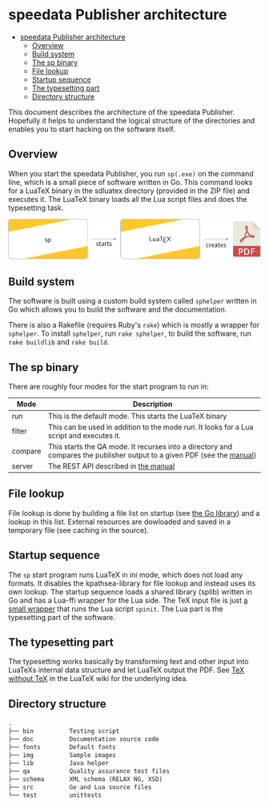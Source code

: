 # speedata Publisher architecture

- [speedata Publisher architecture](#speedata-publisher-architecture)
  - [Overview](#overview)
  - [Build system](#build-system)
  - [The sp binary](#the-sp-binary)
  - [File lookup](#file-lookup)
  - [Startup sequence](#startup-sequence)
  - [The typesetting part](#the-typesetting-part)
  - [Directory structure](#directory-structure)

This document describes the architecture of the speedata Publisher.
Hopefully it helps to understand the logical structure of the directories and enables you to start hacking on the software itself.

## Overview

When you start the speedata Publisher, you run `sp(.exe)` on the command line, which is a small piece of software written in Go. This command looks for a LuaTeX binary in the sdluatex directory (provided in the ZIP file) and executes it. The LuaTeX binary loads all the Lua script files and does the typesetting task.

![architecture](doc/images/overview.png)

## Build system

The software is built using a custom build system called `sphelper` written in Go which allows you to build the software and the documentation.

There is also a Rakefile (requires Ruby's `rake`) which is mostly a wrapper for `sphelper`. To install `sphelper`, run `rake sphelper`, to build the software, run `rake buildlib` and `rake build`.

## The sp binary

There are roughly four modes for the start program to run in:

| Mode | Description |
|------|--------------|
| run  | This is the default mode. This starts the LuaTeX binary |
| filter | This can be used in addition to the mode _run_. It looks for a Lua script and executes it. |
| compare | This starts the QA mode. It recurses into a directory and compares the publisher output to a given PDF (see the [manual](https://doc.speedata.de/publisher/en/advancedtopics/qa/)) |
| server | The REST API described in [the manual](https://doc.speedata.de/publisher/en/advancedtopics/servermode/) |

## File lookup

File lookup is done by building a file list on startup (see [the Go library](https://github.com/speedata/publisher/blob/develop/src/go/splib/splib.go)) and a lookup in this list.  External resources are dowloaded and saved in a temporary file (see caching in the source).

## Startup sequence

The `sp` start program runs LuaTeX in _ini_ mode, which does not load any formats. It disables the kpathsea-library for file lookup and instead uses its own lookup. The startup sequence loads a shared library (splib) written in Go and has a Lua-ffi wrapper for the Lua side. The TeX input file is just [a small wrapper](https://github.com/speedata/publisher/blob/develop/src/tex/publisher.tex) that runs the Lua script `spinit`. The Lua part is the typesetting part of the software.



## The typesetting part

The typesetting works basically by transforming text and other input into LuaTeXs internal data structure and let LuaTeX output the PDF. See [TeX without TeX](http://wiki.luatex.org/index.php/TeX_without_TeX) in the LuaTeX wiki for the underlying idea.


## Directory structure

    .
    ├── bin          Testing script
    ├── doc          Documentation source code
    ├── fonts        Default fonts
    ├── img          Sample images
    ├── lib          Java helper
    ├── qa           Quality assurance test files
    ├── schema       XML schema (RELAX NG, XSD)
    ├── src          Go and Lua source files
    └── test         unittests


